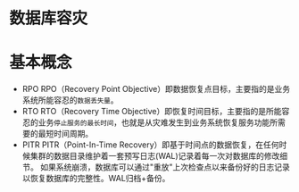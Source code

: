 # 数据库容灾
# 基本概念
- RPO 
RPO（Recovery Point Objective）即数据恢复点目标，主要指的是业务系统所能容忍的`数据丢失量`。
- RTO
RTO（Recovery Time Objective）即恢复时间目标，主要指的是所能容忍的业务`停止服务的最长时间`，也就是从灾难发生到业务系统恢复服务功能所需要的最短时间周期。
- PITR
PITR（Point-In-Time Recovery）即基于时间点的数据恢复，在任何时候集群的数据目录维护着一套预写日志(WAL)记录着每一次对数据库的修改细节。 如果系统崩溃，数据库可以通过"重放"上次检查点以来备份好的日志记录以恢复数据库的完整性。WAL归档+备份。
